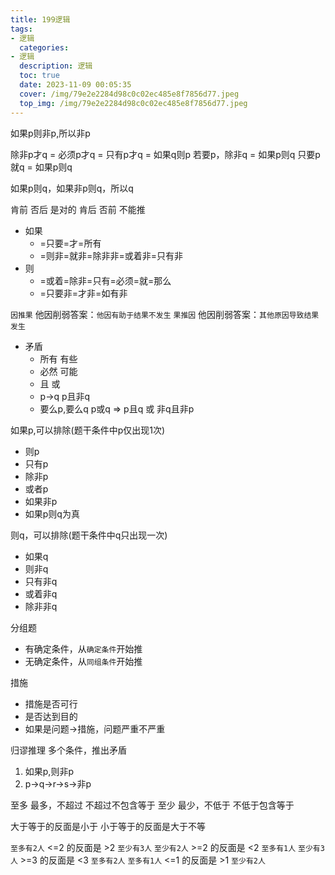 ```yaml
---
title: 199逻辑
tags:
- 逻辑
  categories:
- 逻辑
  description: 逻辑
  toc: true
  date: 2023-11-09 00:05:35
  cover: /img/79e2e2284d98c0c02ec485e8f7856d77.jpeg
  top_img: /img/79e2e2284d98c0c02ec485e8f7856d77.jpeg
---
```


如果p则非p,所以非p

除非p才q = 必须p才q = 只有p才q = 如果q则p
若要p，除非q = 如果p则q
只要p就q = 如果p则q

如果p则q，如果非p则q，所以q

肯前 否后 是对的
肯后 否前 不能推

- 如果
  - =只要=才=所有
  - =则非=就非=除非非=或着非=只有非
- 则
  - =或着=除非=只有=必须=就=那么
  - =只要非=才非=如有非


`因推果` 他因削弱答案：`他因有助于结果不发生`
`果推因` 他因削弱答案：`其他原因导致结果发生`

- 矛盾 
  - 所有 有些
  - 必然 可能
  - 且 或
  - p->q p且非q
  - 要么p,要么q p或q => p且q 或 非q且非p

如果p,可以排除(题干条件中p仅出现1次)
- 则p
- 只有p
- 除非p
- 或者p
- 如果非p
- 如果p则q为真

则q，可以排除(题干条件中q只出现一次)
- 如果q
- 则非q
- 只有非q
- 或着非q
- 除非非q

分组题
- 有确定条件，从`确定条件`开始推
- 无确定条件，从`同组条件`开始推

措施
- 措施是否可行
- 是否达到目的
- 如果是问题->措施，问题严重不严重

归谬推理
多个条件，推出矛盾
1. 如果p,则非p
2. p->q->r->s->非p


至多  最多，不超过  不超过不包含等于
至少  最少，不低于  不低于包含等于

大于等于的反面是小于
小于等于的反面是大于不等


`至多有2人` <=2 的反面是 >2 `至少有3人`
`至少有2人` >=2 的反面是 <2 `至多有1人`
`至少有3人` >=3 的反面是 <3 `至多有2人`
`至多有1人` <=1 的反面是 >1 `至少有2人`
